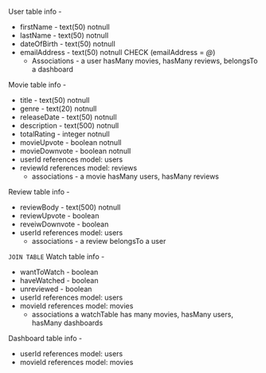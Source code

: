 User table info -
* firstName - text(50) notnull
* lastName - text(50) notnull
* dateOfBirth - text(50) notnull
* emailAddress - text(50) notnull CHECK (emailAddress = *@*)
    * Associations - a user hasMany movies, hasMany reviews, belongsTo a dashboard


Movie table info -
* title - text(50) notnull
* genre - text(20) notnull
* releaseDate - text(50) notnull
* description - text(500) notnull
* totalRating - integer notnull
* movieUpvote - boolean notnull
* movieDownvote - boolean notnull
* userId references model: users
* reviewId references model: reviews
   * associations - a movie hasMany users, hasMany reviews

Review table info -
* reviewBody - text(500) notnull
* reviewUpvote - boolean
* reveiwDownvote - boolean
* userId references model: users
  *  associations - a review belongsTo a user

`JOIN TABLE` Watch table info -
* wantToWatch - boolean
* haveWatched - boolean
* unreviewed - boolean
* userId references model: users
* movieId references model: movies
    * associations a watchTable has many movies, hasMany users, hasMany dashboards


Dashboard table info -
* userId references model: users
*   movieId references model: movies
